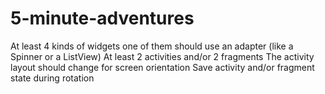 # 5-minute-adventures

At least 4 kinds of widgets one of them should use an adapter (like a Spinner or a ListView)
At least 2 activities and/or 2 fragments
The activity layout should change for screen orientation
Save activity and/or fragment state during rotation
